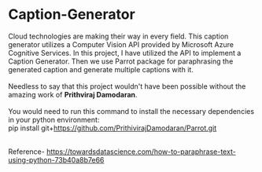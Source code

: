 # Caption-Generator
Cloud technologies are making their way in every field. This caption generator utilizes a Computer Vision API provided by Microsoft Azure Cognitive Services. In this project, I have utilized the API to implement a Caption Generator. Then we use Parrot package for paraphrasing the generated caption and generate multiple captions with it. <br><br>
Needless to say that this project wouldn't have been possible without the amazing work of <b>Prithviraj Damodaran</b>.<br>
  <br> You would need to run this command to install the necessary dependencies in your python environment: <br> pip install git+https://github.com/PrithivirajDamodaran/Parrot.git <br>

<br>Reference- https://towardsdatascience.com/how-to-paraphrase-text-using-python-73b40a8b7e66
